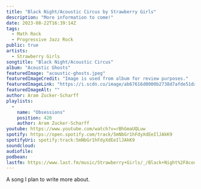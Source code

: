 ```yaml
---
title: "Black Night/Acoustic Circus by Strawberry Girls"
description: "More information to come!"
date: 2023-08-22T16:39:14Z
tags:
  - Math Rock
  - Progressive Jazz Rock
public: true
artists:
  - Strawberry Girls
songtitle: "Black Night/Acoustic Circus"
album: "Acoustic Ghosts"
featuredImage: "acoustic-ghosts.jpeg"
featuredImageCredit: "Image is used from album for review purposes."
featuredImageLink: "https://i.scdn.co/image/ab67616d0000b2738d7afde51da7d22c7d62a2c4"
featuredImageAlt: ""
author: Aram Zucker-Scharff
playlists:
  -
    name: "Obsessions"
    position: 420
    author: Aram Zucker-Scharff
youtube: https://www.youtube.com/watch?v=rBhGmaUQLuw
spotify: https://open.spotify.com/track/5mNbGr1hFdyXdEeIlJAkK9
spotifyUri: spotify:track:5mNbGr1hFdyXdEeIlJAkK9
soundcloud:
audiofile:
podbean:
lastfm: https://www.last.fm/music/Strawberry+Girls/_/Black+Night%2FAcoustic+Circus
---
```


A song I plan to write more about.
		